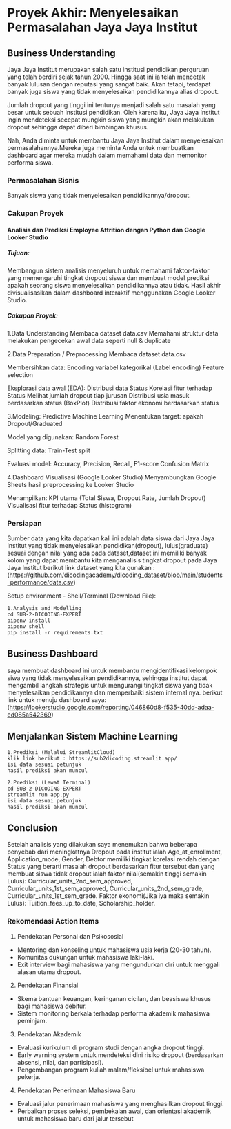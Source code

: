 # Proyek Akhir: Menyelesaikan Permasalahan Jaya Jaya Institut

## Business Understanding
Jaya Jaya Institut merupakan salah satu institusi pendidikan perguruan yang telah berdiri sejak tahun 2000. Hingga saat ini ia telah mencetak banyak lulusan dengan reputasi yang sangat baik. Akan tetapi, terdapat banyak juga siswa yang tidak menyelesaikan pendidikannya alias dropout.

Jumlah dropout yang tinggi ini tentunya menjadi salah satu masalah yang besar untuk sebuah institusi pendidikan. Oleh karena itu, Jaya Jaya Institut ingin mendeteksi secepat mungkin siswa yang mungkin akan melakukan dropout sehingga dapat diberi bimbingan khusus.

Nah, Anda diminta untuk membantu Jaya Jaya Institut dalam menyelesaikan permasalahannya.Mereka juga meminta Anda untuk membuatkan dashboard agar mereka mudah dalam memahami data dan memonitor performa siswa. 

### Permasalahan Bisnis
Banyak siswa yang tidak menyelesaikan pendidikannya/dropout.

### Cakupan Proyek
#### Analisis dan Prediksi Employee Attrition dengan Python dan Google Looker Studio

##### Tujuan:
Membangun sistem analisis menyeluruh untuk memahami faktor-faktor yang memengaruhi tingkat dropout siswa dan membuat model prediksi apakah seorang siswa menyelesaikan pendidikannya atau tidak. Hasil akhir divisualisasikan dalam dashboard interaktif menggunakan Google Looker Studio.

##### Cakupan Proyek:
1.Data Understanding
Membaca dataset data.csv
Memahami struktur data 
melakukan pengecekan awal data seperti null & duplicate

2.Data Preparation / Preprocessing
Membaca dataset data.csv

Membersihkan data:
Encoding variabel kategorikal (Label encoding)
Feature selection

Eksplorasi data awal (EDA):
Distribusi data Status
Korelasi fitur terhadap Status
Melihat jumlah dropout tiap jurusan
Distribusi usia masuk berdasarkan status (BoxPlot)
Distribusi faktor ekonomi berdasarkan status

3.Modeling: Predictive Machine Learning
Menentukan target: apakah Dropout/Graduated

Model yang digunakan:
Random Forest

Splitting data: 
Train-Test split

Evaluasi model:
Accuracy, Precision, Recall, F1-score
Confusion Matrix

4.Dashboard Visualisasi (Google Looker Studio)
Menyambungkan Google Sheets hasil preprocessing ke Looker Studio

Menampilkan:
KPI utama (Total Siswa, Dropout Rate, Jumlah Dropout)
Visualisasi fitur terhadap Status (histogram)
### Persiapan

Sumber data yang kita dapatkan kali ini adalah data siswa dari Jaya Jaya Institut yang tidak menyelesaikan pendidikan(dropout), lulus(graduate) sesuai dengan nilai yang ada pada dataset,dataset ini memiliki banyak kolom yang dapat membantu kita menganalisis tingkat dropout pada Jaya Jaya Institut
berikut link dataset yang kita gunakan : (https://github.com/dicodingacademy/dicoding_dataset/blob/main/students_performance/data.csv)

Setup environment - Shell/Terminal (Download File):

```
1.Analysis and Modelling 
cd SUB-2-DICODING-EXPERT
pipenv install
pipenv shell
pip install -r requirements.txt
```
## Business Dashboard
saya membuat dashboard ini untuk membantu mengidentifikasi kelompok siwa yang tidak menyelesaikan pendidikannya, sehingga institut dapat mengambil langkah strategis untuk mengurangi tingkat siswa yang tidak menyelesaikan pendidikannya dan memperbaiki sistem internal nya.
berikut link untuk menuju dashboard saya: (https://lookerstudio.google.com/reporting/046860d8-f535-40dd-adaa-ed085a542369)

## Menjalankan Sistem Machine Learning
```
1.Prediksi (Melalui StreamlitCloud)
klik link berikut : https://sub2dicoding.streamlit.app/
isi data sesuai petunjuk
hasil prediksi akan muncul
```
```
2.Prediksi (Lewat Terminal)
cd SUB-2-DICODING-EXPERT
streamlit run app.py
isi data sesuai petunjuk
hasil prediksi akan muncul
```

## Conclusion
Setelah analisis yang dilakukan saya menemukan bahwa beberapa penyebab dari meningkatnya Dropout pada institut ialah Age_at_enrollment, Application_mode, Gender, Debtor memiliki tingkat korelasi rendah dengan Status yang berarti masalah dropout berdasarkan fitur tersebut dan yang membuat siswa tidak dropout ialah faktor nilai(semakin tinggi semakin Lulus): Curricular_units_2nd_sem_approved, Curricular_units_1st_sem_approved, Curricular_units_2nd_sem_grade, Curricular_units_1st_sem_grade. Faktor ekonomi(Jika iya maka semakin Lulus): Tuition_fees_up_to_date, Scholarship_holder.

### Rekomendasi Action Items
1. Pendekatan Personal dan Psikososial
  - Mentoring dan konseling untuk mahasiswa usia kerja (20-30 tahun).
  - Komunitas dukungan untuk mahasiswa laki-laki.
  - Exit interview bagi mahasiswa yang mengundurkan diri untuk menggali alasan utama dropout.
2. Pendekatan Finansial
  - Skema bantuan keuangan, keringanan cicilan, dan beasiswa khusus bagi mahasiswa debitur.
  - Sistem monitoring berkala terhadap performa akademik mahasiswa peminjam.
3. Pendekatan Akademik
  - Evaluasi kurikulum di program studi dengan angka dropout tinggi.
  - Early warning system untuk mendeteksi dini risiko dropout (berdasarkan absensi, nilai, dan partisipasi).
  - Pengembangan program kuliah malam/fleksibel untuk mahasiswa pekerja.
4. Pendekatan Penerimaan Mahasiswa Baru
  - Evaluasi jalur penerimaan mahasiswa yang menghasilkan dropout tinggi.
  - Perbaikan proses seleksi, pembekalan awal, dan orientasi akademik untuk mahasiswa baru dari jalur tersebut
